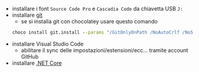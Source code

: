 - installare i font `Source Code Pro` e `Cascadia Code` da chiavetta USB `J:`
- installare [git](https://git-scm.com/download/win)
  - se si installa git con chocolatey usare questo comando
  ```bat
  choco install git.install --params "/GitOnlyOnPath /NoAutoCrlf /NoShellIntegration /NoGuiHereIntegration /NoShellHereIntegration /SChannel"
  ```
- installare Visual Studio Code
  - abilitare il sync delle impostazioni/estensioni/ecc... tramite account GitHub
- installare [.NET Core](https://dotnet.microsoft.com/download/dotnet/)
